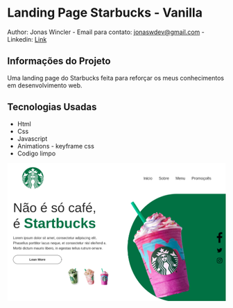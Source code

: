 # Landing Page Starbucks - Vanilla

Author: Jonas Wincler - Email para contato: jonaswdev@gmail.com - Linkedin: [Link](https://www.linkedin.com/in/jonas-gabriel-wincler-27998a255/)

## Informações do Projeto
Uma landing page do Starbucks feita para reforçar os meus conhecimentos em desenvolvimento web.

## Tecnologias Usadas
- Html
- Css
- Javascript
- Animations - keyframe css
- Codigo limpo

![](./assets/capture.png)
